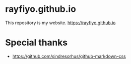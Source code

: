 # rayfiyo.github.io
This repository is my website.
https://rayfiyo.github.io

# Special thanks
* https://github.com/sindresorhus/github-markdown-css

